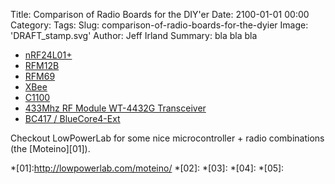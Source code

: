 Title: Comparison of Radio Boards for the DIY'er
Date: 2100-01-01 00:00
Category: 
Tags: 
Slug: comparison-of-radio-boards-for-the-dyier
Image: 'DRAFT_stamp.svg'
Author: Jeff Irland
Summary: bla bla bla

* [nRF24L01+]()
* [RFM12B](http://cdn.shopify.com/s/files/1/0038/9582/files/RFM12B.pdf?1262060244)
* [RFM69](http://lowpowerlab.com/blog/2013/06/20/rfm69-library/)
* [XBee]()
* [C1100](http://www.ti.com/lit/ds/symlink/cc1100.pdf)
* [433Mhz RF Module WT-4432G Transceiver](http://www.seeedstudio.com/depot/433Mhz-RF-Module-WT4432G-ISM-transceiver-module-p-1809.html?utm_source=newsletter20140501&utm_medium=newsletter20140501&utm_campaign=newsletter20140501)
* [BC417 / BlueCore4-Ext](http://hackaday.com/2014/05/18/firmware-for-cheap-bluetooth-modules/)

Checkout LowPowerLab for some nice microcontroller + radio combinations (the [Moteino][01]).


*[01]:http://lowpowerlab.com/moteino/
*[02]:
*[03]:
*[04]:
*[05]:
